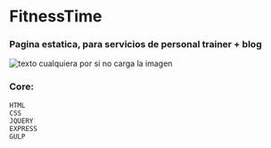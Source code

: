 # FitnessTime

### Pagina estatica, para servicios de personal trainer + blog

![texto cualquiera por si no carga la imagen](https://github.com/nicolasgonzalezgonzanlez/Fitness-Time/blob/master/news.gif?raw=true)

### Core:

```
HTML
CSS
JQUERY
EXPRESS
GULP
```
